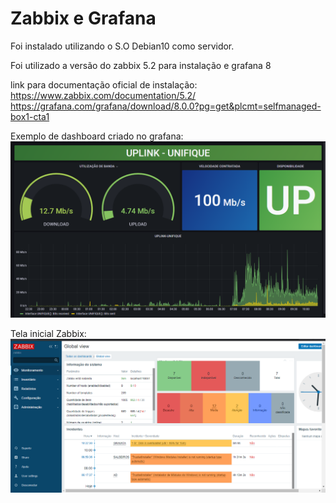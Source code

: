 # Zabbix e Grafana

Foi instalado utilizando o S.O Debian10 como servidor.<br>

Foi utilizado a versão do zabbix 5.2 para instalação e grafana 8<br>

link para documentação oficial de instalação:<br>
https://www.zabbix.com/documentation/5.2/<br>
https://grafana.com/grafana/download/8.0.0?pg=get&plcmt=selfmanaged-box1-cta1

Exemplo de dashboard criado no grafana:
![Dashboard Grafana](https://github.com/leonardoborck/Zabbix-Grafana/blob/main/grafana.png?raw=true)

Tela inicial Zabbix:
![Tela Inicial Zabbix](https://github.com/leonardoborck/Zabbix-Grafana/blob/main/zabbix.png?raw=true)

